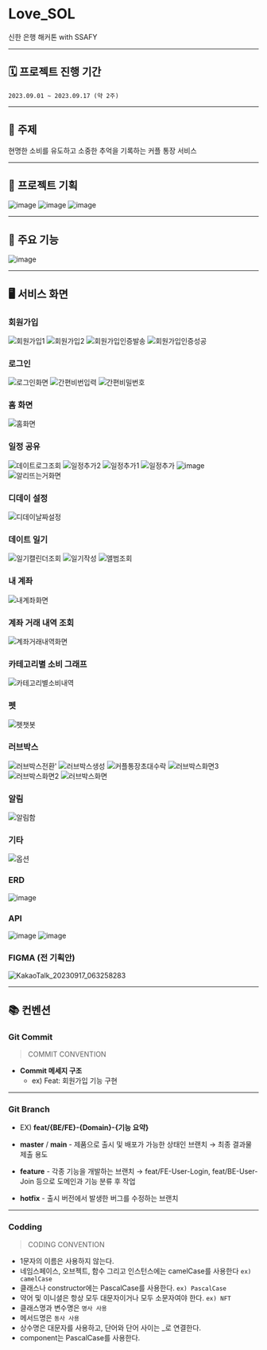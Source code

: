# Love_SOL
신한 은행 해커톤 with SSAFY


---
## 🗓 프로젝트 진행 기간
`2023.09.01 ~ 2023.09.17 (약 2주)`


---
## 📑 주제
현명한 소비를 유도하고 소중한 추억을 기록하는 커플 통장 서비스


---
## 🎉 프로젝트 기획
![image](https://github.com/Love-SOL/Love_SOL/assets/33506590/e829b45a-af09-411e-9b9f-6a5880c73c33)
![image](https://github.com/Love-SOL/Love_SOL/assets/33506590/6f92bc6c-e123-4b5b-a7aa-8a64c89fc537)
![image](https://github.com/Love-SOL/Love_SOL/assets/33506590/9a03fffe-e4dc-4543-a7a0-2f95158569a6)


---
## 🔑 주요 기능
![image](https://github.com/Love-SOL/Love_SOL/assets/33506590/835704ab-f8e6-47fb-823e-d3a09b42af42)


---
## 🖥 서비스 화면


### 회원가입
![회원가입1](https://github.com/Love-SOL/Love_SOL/assets/33506590/a8e54da9-0fee-41d5-bafe-c131f50044dc)
![회원가입2](https://github.com/Love-SOL/Love_SOL/assets/33506590/389c8f6b-4cee-4c0c-8169-fb86aaafbfcf)
![회원가입인증발송](https://github.com/Love-SOL/Love_SOL/assets/33506590/b22de48b-0990-4392-b0ba-53d18511940f)
![회원가입인증성공](https://github.com/Love-SOL/Love_SOL/assets/33506590/bfaf0d88-0296-442e-b130-2e3ad5462e39)


### 로그인
![로그인화면](https://github.com/Love-SOL/Love_SOL/assets/33506590/26832fc9-16be-424c-848e-bddab0f7432c)
![간편비번입력](https://github.com/Love-SOL/Love_SOL/assets/33506590/baf0eb86-16b0-40f5-a1ec-ff6e7e677cca)
![간편비밀번호](https://github.com/Love-SOL/Love_SOL/assets/33506590/1d339b21-5c6b-4101-b371-8571bdea0667)

### 홈 화면
![홈화면](https://github.com/Love-SOL/Love_SOL/assets/33506590/42678b09-8762-4901-a23e-34df9a67a72d)

### 일정 공유
![데이트로그조회](https://github.com/Love-SOL/Love_SOL/assets/33506590/a83e2952-f265-42c8-8245-6fdf41656d4b)
![일정추가2](https://github.com/Love-SOL/Love_SOL/assets/33506590/4781a08d-2c71-4f18-8603-b1ef6baf7711)
![일정추가1](https://github.com/Love-SOL/Love_SOL/assets/33506590/3994caf7-9c03-4901-9b22-9b6b3187a425)
![일정추가](https://github.com/Love-SOL/Love_SOL/assets/33506590/9fd23a4e-8e9f-4560-988a-a10e775aacc2)
![image](https://github.com/Love-SOL/Love_SOL/assets/33506590/ca908ede-1d3b-4f31-b519-facc4d39752a)
![알리뜨는거화면](https://github.com/Love-SOL/Love_SOL/assets/33506590/61edd830-f444-42e3-9940-8dd3331a225a)


### 디데이 설정
![디데이날짜설정](https://github.com/Love-SOL/Love_SOL/assets/33506590/ccc13883-4127-4a7f-9a10-ec48fdfbe62c)

### 데이트 일기
![일기캘린더조회](https://github.com/Love-SOL/Love_SOL/assets/33506590/ef1b75ea-61ba-4a8d-a32a-a636bc18edf2)
![일기작성](https://github.com/Love-SOL/Love_SOL/assets/33506590/5f152efe-3bac-4307-89b3-1a594bcd4d72)
![앨범조회](https://github.com/Love-SOL/Love_SOL/assets/33506590/17b8830d-ae73-4966-902e-e4d142947dab)


### 내 계좌
![내계좌화면](https://github.com/Love-SOL/Love_SOL/assets/33506590/f0f45cc4-865c-4464-babb-57c50903678a)


### 계좌 거래 내역 조회
![계좌거래내역화면](https://github.com/Love-SOL/Love_SOL/assets/33506590/ac962cc8-c2af-48b4-a57f-5e367f9e205a)

### 카테고리별 소비 그래프
![카테고리별소비내역](https://github.com/Love-SOL/Love_SOL/assets/33506590/fd51905a-7422-4c3a-8778-3580ba52140f)

### 펫
![펫챗봇](https://github.com/Love-SOL/Love_SOL/assets/33506590/f2ac32e5-8a58-4e37-9400-84d99362ce7d)


### 러브박스
![러브박스전환'](https://github.com/Love-SOL/Love_SOL/assets/33506590/485b969d-e1aa-4dc1-866b-290a1a24e66b)
![러브박스생성](https://github.com/Love-SOL/Love_SOL/assets/33506590/02296bdf-38b0-496f-af80-b68df24b0339)
![커플통장초대수락](https://github.com/Love-SOL/Love_SOL/assets/33506590/a5e039a0-b713-4bf0-951b-c5f37b38139d)
![러브박스화면3](https://github.com/Love-SOL/Love_SOL/assets/33506590/75ce13f7-a710-49b4-b088-102a6b8539fb)
![러브박스화면2](https://github.com/Love-SOL/Love_SOL/assets/33506590/a6dea09b-9ea1-43eb-b462-34da371a6d26)
![러브박스화면](https://github.com/Love-SOL/Love_SOL/assets/33506590/092513bb-eab5-460a-9a6f-6e6d6a5139c6)


### 알림
![알림함](https://github.com/Love-SOL/Love_SOL/assets/33506590/74670fab-257c-493e-b04d-b10e4ce6ded4)

### 기타
![옵션](https://github.com/Love-SOL/Love_SOL/assets/33506590/f9c6a8ff-73d4-4afe-924b-51d8987dcc1e)


### ERD
![image](https://github.com/Love-SOL/Love_SOL/assets/33506590/8b888e67-6aa3-42b7-bd92-c8d561a2ce11)



### API
![image](https://github.com/Love-SOL/Love_SOL/assets/33506590/21cd870b-a300-4550-bd45-a8e5ec38961f)
![image](https://github.com/Love-SOL/Love_SOL/assets/33506590/ac5eec1c-2717-4ecb-a514-25a037a10c4f)



### FIGMA (전 기획안)
![KakaoTalk_20230917_063258283](https://github.com/Love-SOL/Love_SOL/assets/33506590/e5e97063-68cf-4a9c-8eea-4f07c45a5d8f)



---
## 📚 컨벤션

### Git Commit

> COMMIT CONVENTION
> 

- **Commit 메세지 구조**
    - ex) Feat: 회원가입 기능 구현

---

### Git Branch

- EX) **feat/{BE/FE}-{Domain}-{기능 요약}**

- **master** / **main** - 제품으로 출시 및 배포가 가능한 상태인 브랜치 → 최종 결과물 제출 용도
- **feature** - 각종 기능을 개발하는 브랜치 → feat/FE-User-Login, feat/BE-User-Join 등으로 도메인과 기능 분류 후 작업
- **hotfix** - 출시 버전에서 발생한 버그를 수정하는 브랜치

---
### Codding

> CODING CONVENTION
> 

- 1문자의 이름은 사용하지 않는다.
- 네임스페이스, 오브젝트, 함수 그리고 인스턴스에는 camelCase를 사용한다 `ex) camelCase`
- 클래스나 constructor에는 PascalCase를 사용한다. `ex) PascalCase`
- 약어 및 이니셜은 항상 모두 대문자이거나 모두 소문자여야 한다. `ex) NFT`
- 클래스명과 변수명은 `명사 사용`
- 메서드명은 `동사 사용`
- 상수명은 대문자를 사용하고, 단어와 단어 사이는 _로 연결한다.
- component는 PascalCase를 사용한다.
